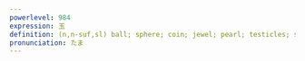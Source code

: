 ```yaml
---
powerlevel: 984
expression: 玉
definition: (n,n-suf,sl) ball; sphere; coin; jewel; pearl; testicles; staple (for a stapler); person (when commenting on their nature); character; (P)
pronunciation: たま
---
```

